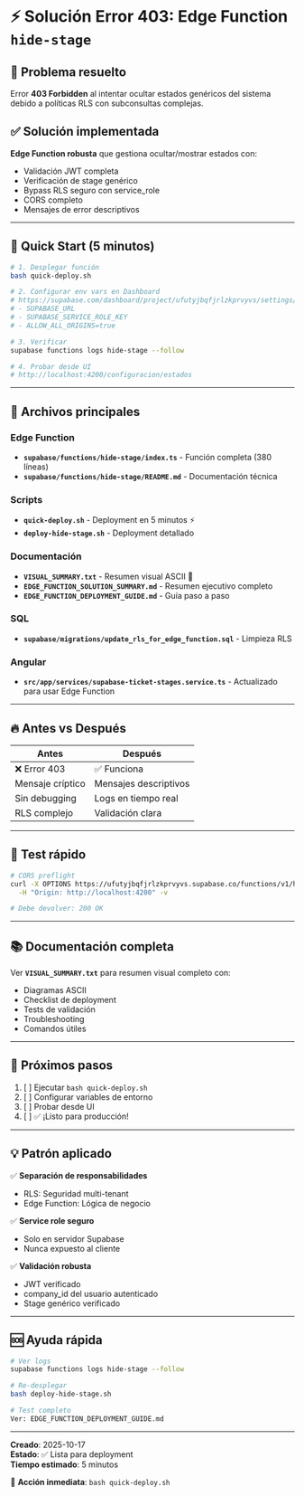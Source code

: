 # ⚡ Solución Error 403: Edge Function `hide-stage`

## 🎯 Problema resuelto

Error **403 Forbidden** al intentar ocultar estados genéricos del sistema debido a políticas RLS con subconsultas complejas.

## ✅ Solución implementada

**Edge Function robusta** que gestiona ocultar/mostrar estados con:
- Validación JWT completa
- Verificación de stage genérico
- Bypass RLS seguro con service_role
- CORS completo
- Mensajes de error descriptivos

---

## 🚀 Quick Start (5 minutos)

```bash
# 1. Desplegar función
bash quick-deploy.sh

# 2. Configurar env vars en Dashboard
# https://supabase.com/dashboard/project/ufutyjbqfjrlzkprvyvs/settings/functions
# - SUPABASE_URL
# - SUPABASE_SERVICE_ROLE_KEY
# - ALLOW_ALL_ORIGINS=true

# 3. Verificar
supabase functions logs hide-stage --follow

# 4. Probar desde UI
# http://localhost:4200/configuracion/estados
```

---

## 📁 Archivos principales

### Edge Function
- **`supabase/functions/hide-stage/index.ts`** - Función completa (380 líneas)
- **`supabase/functions/hide-stage/README.md`** - Documentación técnica

### Scripts
- **`quick-deploy.sh`** - Deployment en 5 minutos ⚡
- **`deploy-hide-stage.sh`** - Deployment detallado

### Documentación
- **`VISUAL_SUMMARY.txt`** - Resumen visual ASCII 🎨
- **`EDGE_FUNCTION_SOLUTION_SUMMARY.md`** - Resumen ejecutivo completo
- **`EDGE_FUNCTION_DEPLOYMENT_GUIDE.md`** - Guía paso a paso

### SQL
- **`supabase/migrations/update_rls_for_edge_function.sql`** - Limpieza RLS

### Angular
- **`src/app/services/supabase-ticket-stages.service.ts`** - Actualizado para usar Edge Function

---

## 🔥 Antes vs Después

| Antes | Después |
|-------|---------|
| ❌ Error 403 | ✅ Funciona |
| Mensaje críptico | Mensajes descriptivos |
| Sin debugging | Logs en tiempo real |
| RLS complejo | Validación clara |

---

## 🧪 Test rápido

```bash
# CORS preflight
curl -X OPTIONS https://ufutyjbqfjrlzkprvyvs.supabase.co/functions/v1/hide-stage \
  -H "Origin: http://localhost:4200" -v

# Debe devolver: 200 OK
```

---

## 📚 Documentación completa

Ver **`VISUAL_SUMMARY.txt`** para resumen visual completo con:
- Diagramas ASCII
- Checklist de deployment
- Tests de validación
- Troubleshooting
- Comandos útiles

---

## 🎯 Próximos pasos

1. [ ] Ejecutar `bash quick-deploy.sh`
2. [ ] Configurar variables de entorno
3. [ ] Probar desde UI
4. [ ] ✅ ¡Listo para producción!

---

## 💡 Patrón aplicado

✅ **Separación de responsabilidades**
- RLS: Seguridad multi-tenant
- Edge Function: Lógica de negocio

✅ **Service role seguro**
- Solo en servidor Supabase
- Nunca expuesto al cliente

✅ **Validación robusta**
- JWT verificado
- company_id del usuario autenticado
- Stage genérico verificado

---

## 🆘 Ayuda rápida

```bash
# Ver logs
supabase functions logs hide-stage --follow

# Re-desplegar
bash deploy-hide-stage.sh

# Test completo
Ver: EDGE_FUNCTION_DEPLOYMENT_GUIDE.md
```

---

**Creado**: 2025-10-17  
**Estado**: ✅ Lista para deployment  
**Tiempo estimado**: 5 minutos  

🚀 **Acción inmediata**: `bash quick-deploy.sh`
